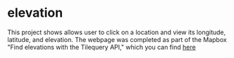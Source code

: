 # elevation

This project shows allows user to click on a location and view its longitude, latitude, and elevation. The webpage was completed as part of the Mapbox "Find elevations with the Tilequery API," which you can find [here](https://docs.mapbox.com/help/tutorials/find-elevations-with-tilequery-api/) 
